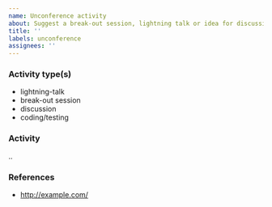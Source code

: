 ```yaml
---
name: Unconference activity
about: Suggest a break-out session, lightning talk or idea for discussion points
title: ''
labels: unconference
assignees: ''
---
```


### Activity type(s)
<!-- delete as appropriate -->

* lightning-talk
* break-out session
* discussion
* coding/testing

### Activity
<!-- Briefly describe the proposed unconference activity-->
..

### References
<!-- Any related URL (s), e.g.  project home page -->
* http://example.com/
